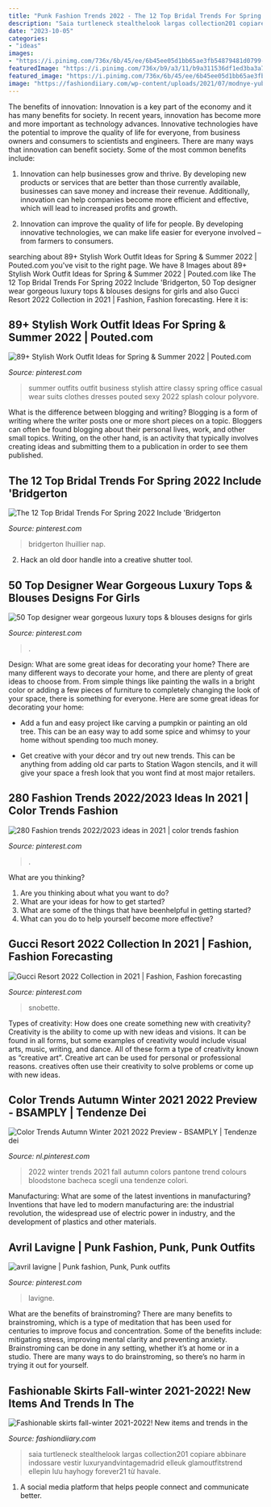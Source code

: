 ```yaml
---
title: "Punk Fashion Trends 2022 - The 12 Top Bridal Trends For Spring 2022 Include &#039;bridgerton"
description: "Saia turtleneck stealthelook largas collection201 copiare abbinare indossare vestir luxuryandvintagemadrid elleuk glamoutfitstrend ellepin lưu hayhogy forever21 từ havale"
date: "2023-10-05"
categories:
- "ideas"
images:
- "https://i.pinimg.com/736x/6b/45/ee/6b45ee05d1bb65ae3fb54879481d0799--business-suits-for-women-business-outfits.jpg"
featuredImage: "https://i.pinimg.com/736x/b9/a3/11/b9a311536df1ed3ba3a764c94dc1c9a2.jpg"
featured_image: "https://i.pinimg.com/736x/6b/45/ee/6b45ee05d1bb65ae3fb54879481d0799--business-suits-for-women-business-outfits.jpg"
image: "https://fashiondiiary.com/wp-content/uploads/2021/07/modnye-yubki-38.jpg"
---
```



The benefits of innovation:
Innovation is a key part of the economy and it has many benefits for society. In recent years, innovation has become more and more important as technology advances. Innovative technologies have the potential to improve the quality of life for everyone, from business owners and consumers to scientists and engineers.
There are many ways that innovation can benefit society. Some of the most common benefits include: 

1. Innovation can help businesses grow and thrive. By developing new products or services that are better than those currently available, businesses can save money and increase their revenue. Additionally, innovation can help companies become more efficient and effective, which will lead to increased profits and growth. 

2. Innovation can improve the quality of life for people. By developing innovative technologies, we can make life easier for everyone involved – from farmers to consumers.

	

		
searching about 89+ Stylish Work Outfit Ideas for Spring &amp; Summer 2022 | Pouted.com you've visit to the right page. We have 8 Images about 89+ Stylish Work Outfit Ideas for Spring &amp; Summer 2022 | Pouted.com like The 12 Top Bridal Trends For Spring 2022 Include &#039;Bridgerton, 50 Top designer wear gorgeous luxury tops &amp; blouses designs for girls and also Gucci Resort 2022 Collection in 2021 | Fashion, Fashion forecasting. Here it is:
		
    
## 89+ Stylish Work Outfit Ideas For Spring &amp; Summer 2022 | Pouted.com

<img loading=lazy src="https://i.pinimg.com/736x/6b/45/ee/6b45ee05d1bb65ae3fb54879481d0799--business-suits-for-women-business-outfits.jpg" onerror="this.onerror=null;this.src='https://tse3.mm.bing.net/th?id=OIP.5Yys-n7YcSXCrIPhHRhwqQHaHa&amp;pid=15.1';" alt="89+ Stylish Work Outfit Ideas for Spring &amp; Summer 2022 | Pouted.com">

_Source: pinterest.com_

>summer outfits outfit business stylish attire classy spring office casual wear suits clothes dresses pouted sexy 2022 splash colour polyvore. 

	

What is the difference between blogging and writing?
Blogging is a form of writing where the writer posts one or more short pieces on a topic. Bloggers can often be found blogging about their personal lives, work, and other small topics. Writing, on the other hand, is an activity that typically involves creating ideas and submitting them to a publication in order to see them published.

    
## The 12 Top Bridal Trends For Spring 2022 Include &#039;Bridgerton

<img loading=lazy src="https://i.pinimg.com/736x/25/35/e0/2535e0c46859cbe65cf1f789ba58826b.jpg" onerror="this.onerror=null;this.src='https://tse1.mm.bing.net/th?id=OIP.oXWOpa4jmctBprml42S8iQHaJ3&amp;pid=15.1';" alt="The 12 Top Bridal Trends For Spring 2022 Include &#039;Bridgerton">

_Source: pinterest.com_

>bridgerton lhuillier nap. 

	

2. Hack an old door handle into a creative shutter tool.

    
## 50 Top Designer Wear Gorgeous Luxury Tops &amp; Blouses Designs For Girls

<img loading=lazy src="https://i.pinimg.com/736x/87/30/ca/8730ca7d75481228f6bb9f0608a11f9f.jpg" onerror="this.onerror=null;this.src='https://tse4.mm.bing.net/th?id=OIP.3tnU4P3n4CK5e1A8lrkCqAHaHa&amp;pid=15.1';" alt="50 Top designer wear gorgeous luxury tops &amp; blouses designs for girls">

_Source: pinterest.com_

>. 

	

Design: What are some great ideas for decorating your home?
There are many different ways to decorate your home, and there are plenty of great ideas to choose from. From simple things like painting the walls in a bright color or adding a few pieces of furniture to completely changing the look of your space, there is something for everyone. Here are some great ideas for decorating your home: 
- Add a fun and easy project like carving a pumpkin or painting an old tree. This can be an easy way to add some spice and whimsy to your home without spending too much money. 

- Get creative with your décor and try out new trends. This can be anything from adding old car parts to Station Wagon stencils, and it will give your space a fresh look that you wont find at most major retailers.

    
## 280 Fashion Trends 2022/2023 Ideas In 2021 | Color Trends Fashion

<img loading=lazy src="https://i.pinimg.com/474x/c6/4b/97/c64b974722f9c4fde43499d653ba956a.jpg" onerror="this.onerror=null;this.src='https://tse2.mm.bing.net/th?id=OIP.wNEPBFm0NS8UL1wlVi8niAAAAA&amp;pid=15.1';" alt="280 Fashion trends 2022/2023 ideas in 2021 | color trends fashion">

_Source: pinterest.com_

>. 

	

What are you thinking?
1. Are you thinking about what you want to do?
2. What are your ideas for how to get started? 
3. What are some of the things that have beenhelpful in getting started?
4. What can you do to help yourself become more effective?

    
## Gucci Resort 2022 Collection In 2021 | Fashion, Fashion Forecasting

<img loading=lazy src="https://i.pinimg.com/736x/70/17/dd/7017dd5c42622ea46bddea58e55db91e.jpg" onerror="this.onerror=null;this.src='https://tse3.mm.bing.net/th?id=OIP.d40v-vpH_18YR2dB4ZUqlgHaLH&amp;pid=15.1';" alt="Gucci Resort 2022 Collection in 2021 | Fashion, Fashion forecasting">

_Source: pinterest.com_

>snobette. 

	

Types of creativity: How does one create something new with creativity?
Creativity is the ability to come up with new ideas and visions. It can be found in all forms, but some examples of creativity would include visual arts, music, writing, and dance. All of these form a type of creativity known as “creative art”. Creative art can be used for personal or professional reasons. creatives often use their creativity to solve problems or come up with new ideas.

    
## Color Trends Autumn Winter 2021 2022 Preview - BSAMPLY | Tendenze Dei

<img loading=lazy src="https://i.pinimg.com/736x/b9/a3/11/b9a311536df1ed3ba3a764c94dc1c9a2.jpg" onerror="this.onerror=null;this.src='https://tse4.mm.bing.net/th?id=OIP.kcra90FMAv7glSkMF6p9agHaKd&amp;pid=15.1';" alt="Color Trends Autumn Winter 2021 2022 Preview - BSAMPLY | Tendenze dei">

_Source: nl.pinterest.com_

>2022 winter trends 2021 fall autumn colors pantone trend colours bloodstone bacheca scegli una tendenze colori. 

	

Manufacturing: What are some of the latest inventions in manufacturing?
Inventions that have led to modern manufacturing are: the industrial revolution, the widespread use of electric power in industry, and the development of plastics and other materials.

    
## Avril Lavigne | Punk Fashion, Punk, Punk Outfits

<img loading=lazy src="https://i.pinimg.com/736x/9d/fc/51/9dfc518a8f0ce6fa65fbbc3b48d4e98d.jpg" onerror="this.onerror=null;this.src='https://tse1.mm.bing.net/th?id=OIP.CVslX6giwLG1job09wak8gHaLX&amp;pid=15.1';" alt="avril lavigne | Punk fashion, Punk, Punk outfits">

_Source: pinterest.com_

>lavigne. 

	

What are the benefits of brainstroming?
There are many benefits to brainstroming, which is a type of meditation that has been used for centuries to improve focus and concentration. Some of the benefits include: mitigating stress, improving mental clarity and preventing anxiety. Brainstroming can be done in any setting, whether it’s at home or in a studio. There are many ways to do brainstroming, so there’s no harm in trying it out for yourself.

    
## Fashionable Skirts Fall-winter 2021-2022! New Items And Trends In The

<img loading=lazy src="https://fashiondiiary.com/wp-content/uploads/2021/07/modnye-yubki-38.jpg" onerror="this.onerror=null;this.src='https://tse4.mm.bing.net/th?id=OIP.I4OtEotnDlH2fJ4ZeCvYGQHaLH&amp;pid=15.1';" alt="Fashionable skirts fall-winter 2021-2022! New items and trends in the">

_Source: fashiondiiary.com_

>saia turtleneck stealthelook largas collection201 copiare abbinare indossare vestir luxuryandvintagemadrid elleuk glamoutfitstrend ellepin lưu hayhogy forever21 từ havale. 

	

1. A social media platform that helps people connect and communicate better.


